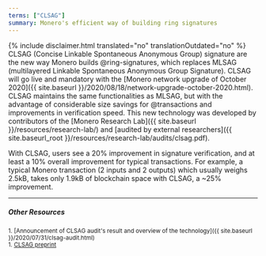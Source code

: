 ```yaml
---
terms: ["CLSAG"]
summary: Monero's efficient way of building ring signatures
---
```


{% include disclaimer.html translated="no" translationOutdated="no" %}
CLSAG (Concise Linkable Spontaneous Anonymous Group) signature are the new way Monero builds @ring-signatures, which replaces MLSAG (multilayered Linkable Spontaneous Anonymous Group Signature). CLSAG will go live and mandatory with the [Monero network upgrade of October 2020]({{ site.baseurl }}/2020/08/18/network-upgrade-october-2020.html). CLSAG maintains the same functionalities as MLSAG, but with the advantage of considerable size savings for @transactions and improvements in verification speed. This new technology was developed by contributors of the [Monero Research Lab]({{ site.baseurl }}/resources/research-lab/) and [audited by external researchers]({{ site.baseurl_root }}/resources/research-lab/audits/clsag.pdf).

With CLSAG, users see a 20% improvement in signature verification, and at least a 10% overall improvement for typical transactions. For example, a typical Monero transaction (2 inputs and 2 outputs) which usually weighs 2.5kB, takes only 1.9kB of blockchain space with CLSAG, a ~25% improvement.

---

##### Other Resources
<sub>1. [Announcement of CLSAG audit's result and overview of the technology]({{ site.baseurl }}/2020/07/31/clsag-audit.html)</sub><br>
<sub>1. [CLSAG preprint](https://eprint.iacr.org/2019/654)</sub>